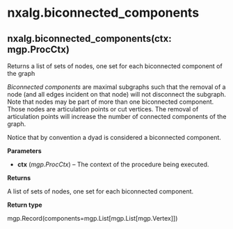# nxalg.biconnected\_components

## nxalg.biconnected\_components\(ctx: mgp.ProcCtx\)

Returns a list of sets of nodes, one set for each biconnected component of the graph

_Biconnected components_ are maximal subgraphs such that the removal of a node \(and all edges incident on that node\) will not disconnect the subgraph. Note that nodes may be part of more than one biconnected component. Those nodes are articulation points or cut vertices. The removal of articulation points will increase the number of connected components of the graph.

Notice that by convention a dyad is considered a biconnected component.

**Parameters**

* **ctx** \(_mgp.ProcCtx_\) – The context of the procedure being executed.

**Returns**

A list of sets of nodes, one set for each biconnected component.

**Return type**

mgp.Record\(components=mgp.List\[mgp.List\[mgp.Vertex\]\]\)

